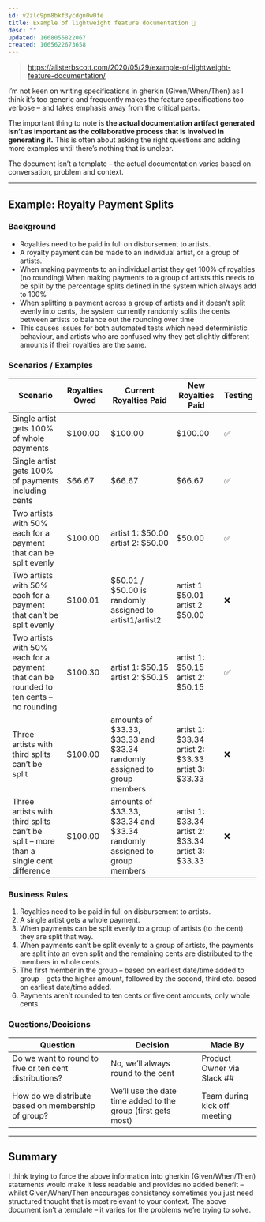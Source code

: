 ```yaml
---
id: v2zlc9pm8bkf3ycdgn0w0fe
title: Example of lightweight feature documentation 📃
desc: ""
updated: 1668055822067
created: 1665622673658
---
```


> https://alisterbscott.com/2020/05/29/example-of-lightweight-feature-documentation/

I’m not keen on writing specifications in gherkin (Given/When/Then) as I think it’s too generic and frequently makes the feature specifications too verbose – and takes emphasis away from the critical parts.

The important thing to note is **the actual documentation artifact generated isn’t as important as the collaborative process that is involved in generating it.** This is often about asking the right questions and adding more examples until there’s nothing that is unclear.

The document isn’t a template – the actual documentation varies based on conversation, problem and context.

---

## Example: Royalty Payment Splits

### Background

- Royalties need to be paid in full on disbursement to artists.
- A royalty payment can be made to an individual artist, or a group of artists.
- When making payments to an individual artist they get 100% of royalties (no rounding)
  When making payments to a group of artists this needs to be split by the percentage splits defined in the system which always add to 100%
- When splitting a payment across a group of artists and it doesn’t split evenly into cents, the system currently randomly splits the cents between artists to balance out the rounding over time
- This causes issues for both automated tests which need deterministic behaviour, and artists who are confused why they get slightly different amounts if their royalties are the same.

### Scenarios / Examples

| Scenario                                                                               | Royalties Owed | Current Royalties Paid                                                  | New Royalties Paid                                 | Testing |
| -------------------------------------------------------------------------------------- | -------------- | ----------------------------------------------------------------------- | -------------------------------------------------- | ------- |
| Single artist gets 100% of whole payments                                              | $100.00        | $100.00                                                                 | $100.00                                            | ✅      |
| Single artist gets 100% of payments including cents                                    | $66.67         | $66.67                                                                  | $66.67                                             | ✅      |
| Two artists with 50% each for a payment that can be split evenly                       | $100.00        | artist 1: $50.00 artist 2: $50.00                                       | $50.00                                             | ✅      |
| Two artists with 50% each for a payment that can’t be split evenly                     | $100.01        | $50.01 / $50.00 is randomly assigned to artist1/artist2                 | artist 1 $50.01 artist 2 $50.00                    | ❌      |
| Two artists with 50% each for a payment that can be rounded to ten cents – no rounding | $100.30        | artist 1: $50.15 artist 2: $50.15                                       | artist 1: $50.15 artist 2: $50.15                  | ✅      |
| Three artists with third splits can’t be split                                         | $100.00        | amounts of $33.33, $33.33 and $33.34 randomly assigned to group members | artist 1: $33.34 artist 2: $33.33 artist 3: $33.33 | ❌      |
| Three artists with third splits can’t be split – more than a single cent difference    | $100.00        | amounts of $33.33, $33.34 and $33.34 randomly assigned to group members | artist 1: $33.34 artist 2: $33.34 artist 3: $33.33 | ❌      |

### Business Rules

1. Royalties need to be paid in full on disbursement to artists.
2. A single artist gets a whole payment.
3. When payments can be split evenly to a group of artists (to the cent) they are split that way.
4. When payments can’t be split evenly to a group of artists, the payments are split into an even split and the remaining cents are distributed to the members in whole cents.
5. The first member in the group – based on earliest date/time added to group – gets the higher amount, followed by the second, third etc. based on earliest date/time added.
6. Payments aren’t rounded to ten cents or five cent amounts, only whole cents

### Questions/Decisions

| Question                                               | Decision                                                     | Made By                      |
| ------------------------------------------------------ | ------------------------------------------------------------ | ---------------------------- |
| Do we want to round to five or ten cent distributions? | No, we’ll always round to the cent                           | Product Owner via Slack ##   |
| How do we distribute based on membership of group?     | We’ll use the date time added to the group (first gets most) | Team during kick off meeting |

---

## Summary

I think trying to force the above information into gherkin (Given/When/Then) statements would make it less readable and provides no added benefit – whilst Given/When/Then encourages consistency sometimes you just need structured thought that is most relevant to your context. The above document isn’t a template – it varies for the problems we’re trying to solve.
